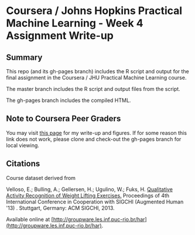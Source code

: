 # Coursera / Johns Hopkins Practical Machine Learning - Week 4 Assignment Write-up

## Summary
This repo (and its gh-pages branch) includes the R script and output for the final
assignment in the Coursera / JHU Practical Machine Learning course.

The master branch includes the R script and output files from the script.

The gh-pages branch includes the compiled HTML.

## Note to Coursera Peer Graders
You may visit [this page](https://bwhicks.github.io/MachineLearningAssignment/) for my
write-up and figures. If for some reason this link does not work, please clone
and check-out the gh-pages branch for local viewing.

## Citations
Course dataset derived from

Velloso, E.; Bulling, A.; Gellersen, H.; Ugulino, W.; Fuks, H. [Qualitative Activity Recognition of Weight Lifting Exercises.](http://groupware.les.inf.puc-rio.br/work.jsf?p1=11201) Proceedings of 4th International Conference in Cooperation with SIGCHI (Augmented Human '13) . Stuttgart, Germany: ACM SIGCHI, 2013.

Available online at [http://groupware.les.inf.puc-rio.br/har](http://groupware.les.inf.puc-rio.br/har).

